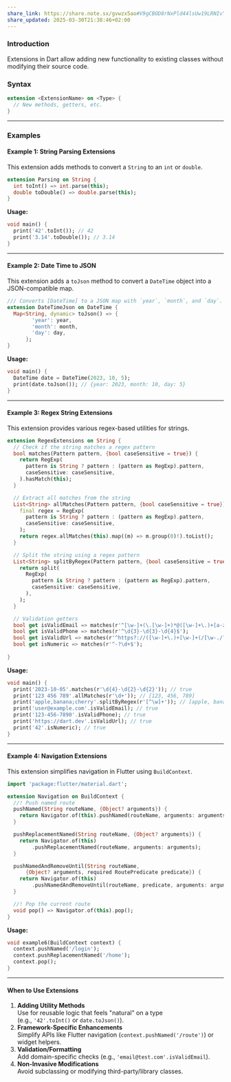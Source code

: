 ```yaml
---
share_link: https://share.note.sx/gvwzx5ao#V9gCBOD8rNxPld44lsUw19LRNIvYlAEQ3/GJiQjw1lw
share_updated: 2025-03-30T21:38:46+02:00
---
```

### Introduction

Extensions in Dart allow adding new functionality to existing classes without modifying their source code.
### Syntax

```dart
extension <ExtensionName> on <Type> {
  // New methods, getters, etc.
}
```

---

### Examples

#### Example 1: String Parsing Extensions

This extension adds methods to convert a `String` to an `int` or `double`.

```dart
extension Parsing on String {
  int toInt() => int.parse(this);
  double toDouble() => double.parse(this);
}
```

**Usage:**

```dart
void main() {
  print('42'.toInt()); // 42
  print('3.14'.toDouble()); // 3.14
}
```

---

#### Example 2: Date Time to JSON

This extension adds a `toJson` method to convert a `DateTime` object into a JSON-compatible map.

```dart
/// Converts [DateTime] to a JSON map with `year`, `month`, and `day`.
extension DateTimeJson on DateTime {
  Map<String, dynamic> toJson() => {
        'year': year,
        'month': month,
        'day': day,
      };
}
```

**Usage:**

```dart
void main() {
  DateTime date = DateTime(2023, 10, 5);
  print(date.toJson()); // {year: 2023, month: 10, day: 5}
}
```

---

#### Example 3: Regex String Extensions

This extension provides various regex-based utilities for strings.

```dart
extension RegexExtensions on String {
  // Check if the string matches a regex pattern
  bool matches(Pattern pattern, {bool caseSensitive = true}) {
    return RegExp(
      pattern is String ? pattern : (pattern as RegExp).pattern,
      caseSensitive: caseSensitive,
    ).hasMatch(this);
  }

  // Extract all matches from the string
  List<String> allMatches(Pattern pattern, {bool caseSensitive = true}) {
    final regex = RegExp(
      pattern is String ? pattern : (pattern as RegExp).pattern,
      caseSensitive: caseSensitive,
    );
    return regex.allMatches(this).map((m) => m.group(0)!).toList();
  }

  // Split the string using a regex pattern
  List<String> splitByRegex(Pattern pattern, {bool caseSensitive = true}) {
    return split(
      RegExp(
        pattern is String ? pattern : (pattern as RegExp).pattern,
        caseSensitive: caseSensitive,
      ),
    );
  }

  // Validation getters
  bool get isValidEmail => matches(r'^[\w-]+(\.[\w-]+)*@([\w-]+\.)+[a-zA-Z]{2,7}$');
  bool get isValidPhone => matches(r'^\d{3}-\d{3}-\d{4}$');
  bool get isValidUrl => matches(r'^https?://([\w-]+\.)+[\w-]+(/[\w-./?%&=]*)?$');
  bool get isNumeric => matches(r'^-?\d+$');
  
}
```

**Usage:**

```dart
void main() {
  print('2023-10-05'.matches(r'\d{4}-\d{2}-\d{2}')); // true
  print('123 456 789'.allMatches(r'\d+')); // [123, 456, 789]
  print('apple,banana;cherry'.splitByRegex(r'[^\w]+')); // [apple, banana, cherry]
  print('user@example.com'.isValidEmail); // true
  print('123-456-7890'.isValidPhone); // true
  print('https://dart.dev'.isValidUrl); // true
  print('42'.isNumeric); // true
}
```

---

#### Example 4: Navigation Extensions

This extension simplifies navigation in Flutter using `BuildContext`.

```dart
import 'package:flutter/material.dart';

extension Navigation on BuildContext {
  //! Push named route
  pushNamed(String routeName, {Object? arguments}) {
    return Navigator.of(this).pushNamed(routeName, arguments: arguments);
  }

  pushReplacementNamed(String routeName, {Object? arguments}) {
    return Navigator.of(this)
        .pushReplacementNamed(routeName, arguments: arguments);
  }

  pushNamedAndRemoveUntil(String routeName,
      {Object? arguments, required RoutePredicate predicate}) {
    return Navigator.of(this)
        .pushNamedAndRemoveUntil(routeName, predicate, arguments: arguments);
  }

  //! Pop the current route
  void pop() => Navigator.of(this).pop();
}
```

**Usage:**

```dart
void example6(BuildContext context) {
  context.pushNamed('/login');
  context.pushReplacementNamed('/home');
  context.pop();
}
```

---

#### **When to Use Extensions**

1. **Adding Utility Methods**  
    Use for reusable logic that feels "natural" on a type (e.g., `'42'.toInt()` or `date.toJson()`).
2. **Framework-Specific Enhancements**  
    Simplify APIs like Flutter navigation (`context.pushNamed('/route')`) or widget helpers.
3. **Validation/Formatting**  
    Add domain-specific checks (e.g., `'email@test.com'.isValidEmail`).
4. **Non-Invasive Modifications**  
    Avoid subclassing or modifying third-party/library classes.